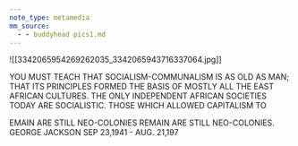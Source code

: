 ```yaml
---
note_type: metamedia
mm_source:
  - - buddyhead pics1.md
---
```


![[3342065954269262035_3342065943716337064.jpg]]

YOU MUST TEACH THAT SOCIALISM-COMMUNALISM IS AS OLD AS MAN;
THAT ITS PRINCIPLES FORMED THE BASIS OF MOSTLY ALL THE EAST
AFRICAN CULTURES. THE ONLY INDEPENDENT AFRICAN SOCIETIES
 TODAY ARE SOCIALISTIC. THOSE WHICH ALLOWED CAPITALISM TO

EMAIN ARE STILL NEO-COLONIES
REMAIN ARE STILL NEO-COLONIES.  GEORGE JACKSON
SEP 23,1941 - AUG. 21,197


